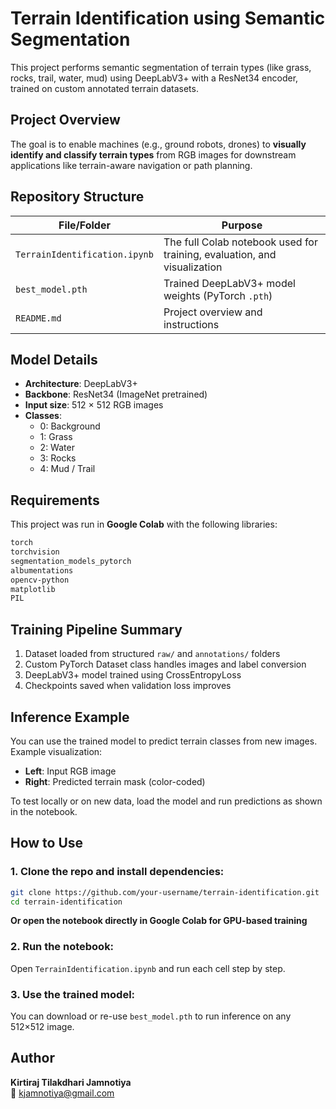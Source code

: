 # Terrain Identification using Semantic Segmentation

This project performs semantic segmentation of terrain types (like grass, rocks, trail, water, mud) using DeepLabV3+ with a ResNet34 encoder, trained on custom annotated terrain datasets.

## Project Overview

The goal is to enable machines (e.g., ground robots, drones) to **visually identify and classify terrain types** from RGB images for downstream applications like terrain-aware navigation or path planning.

## Repository Structure

| File/Folder | Purpose |
|-------------|---------|
| `TerrainIdentification.ipynb` | The full Colab notebook used for training, evaluation, and visualization |
| `best_model.pth` | Trained DeepLabV3+ model weights (PyTorch `.pth`) |
| `README.md` | Project overview and instructions |

## Model Details

- **Architecture**: DeepLabV3+
- **Backbone**: ResNet34 (ImageNet pretrained)
- **Input size**: 512 × 512 RGB images
- **Classes**:
  - 0: Background
  - 1: Grass
  - 2: Water
  - 3: Rocks
  - 4: Mud / Trail

## Requirements

This project was run in **Google Colab** with the following libraries:

```bash
torch
torchvision
segmentation_models_pytorch
albumentations
opencv-python
matplotlib
PIL
```

## Training Pipeline Summary

1. Dataset loaded from structured `raw/` and `annotations/` folders
2. Custom PyTorch Dataset class handles images and label conversion
3. DeepLabV3+ model trained using CrossEntropyLoss
4. Checkpoints saved when validation loss improves

## Inference Example

You can use the trained model to predict terrain classes from new images. Example visualization:
- **Left**: Input RGB image
- **Right**: Predicted terrain mask (color-coded)

To test locally or on new data, load the model and run predictions as shown in the notebook.

## How to Use

### 1. Clone the repo and install dependencies:

```bash
git clone https://github.com/your-username/terrain-identification.git
cd terrain-identification
```

**Or open the notebook directly in Google Colab for GPU-based training**

### 2. Run the notebook:

Open `TerrainIdentification.ipynb` and run each cell step by step.

### 3. Use the trained model:

You can download or re-use `best_model.pth` to run inference on any 512×512 image.

## Author

**Kirtiraj Tilakdhari Jamnotiya**  
📧 kjamnotiya@gmail.com
